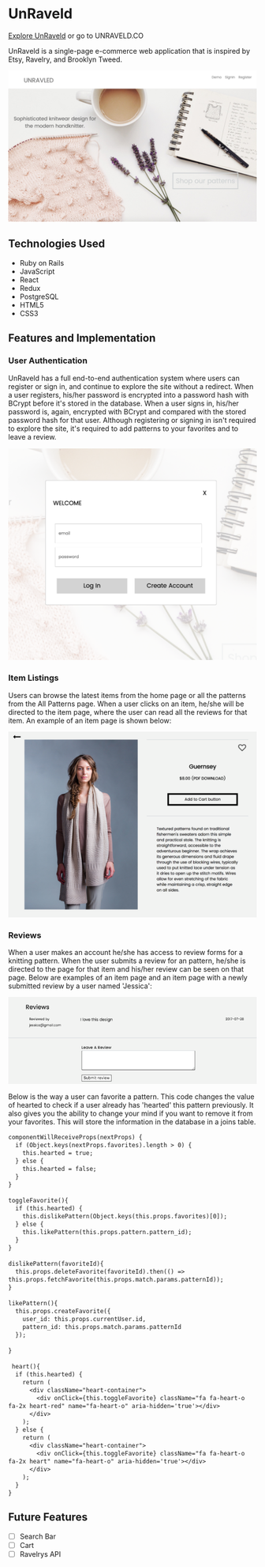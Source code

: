 # UnRaveld

[Explore UnRaveld](http://unraveld.herokuapp.com/#/)
or go to UNRAVELD.CO

UnRaveld is a single-page e-commerce web application that is inspired by Etsy, Ravelry, and Brooklyn Tweed.

![UnRaveld](https://github.com/maryhowell/Unraveled/blob/master/app/assets/images/front-unraveld.png)

## Technologies Used

* Ruby on Rails
* JavaScript
* React
* Redux
* PostgreSQL
* HTML5
* CSS3

## Features and Implementation

### User Authentication

UnRaveld has a full end-to-end authentication system where users can register or sign in, and continue to explore the site without a redirect. When a user registers, his/her password is encrypted into a password hash with BCrypt before it's stored in the database. When a user signs in, his/her password is, again, encrypted with BCrypt and compared with the stored password hash for that user. Although registering or signing in isn't required to explore the site, it's required to add patterns to your favorites and to leave a review.

![Modal](https://github.com/maryhowell/Unraveled/blob/master/app/assets/images/login.png)

### Item Listings

Users can browse the latest items from the home page or all the patterns from the All Patterns page. When a user clicks on an item, he/she will be directed to the item page, where the user can read all the reviews for that item. An example of an item page is shown below:

![Item](https://github.com/maryhowell/Unraveled/blob/master/app/assets/images/image.png)

### Reviews

When a user makes an account he/she has access to review forms for a knitting pattern. When the user submits a review for an pattern, he/she is directed to the page for that item and his/her review can be seen on that page. Below are examples of an item page and an item page with a newly submitted review by a user named 'Jessica':

![Review](https://github.com/maryhowell/Unraveled/blob/master/app/assets/images/review.png)


Below is the way a user can favorite a pattern.  This code changes the value of hearted to check if a user already has 'hearted' this pattern previously.  It also gives you the ability to change your mind if you want to remove it from your favorites. This will store the information in the database in a joins table.


```
componentWillReceiveProps(nextProps) {
  if (Object.keys(nextProps.favorites).length > 0) {
    this.hearted = true;
  } else {
    this.hearted = false;
  }
}

toggleFavorite(){
  if (this.hearted) {
    this.dislikePattern(Object.keys(this.props.favorites)[0]);
  } else {
    this.likePattern(this.props.pattern.pattern_id);
  }
}

dislikePattern(favoriteId){
  this.props.deleteFavorite(favoriteId).then(() => this.props.fetchFavorite(this.props.match.params.patternId));
}

likePattern(){
  this.props.createFavorite({
    user_id: this.props.currentUser.id,
    pattern_id: this.props.match.params.patternId
  });

}

 heart(){
  if (this.hearted) {
    return (
      <div className="heart-container">
        <div onClick={this.toggleFavorite} className="fa fa-heart-o fa-2x heart-red" name="fa-heart-o" aria-hidden='true'></div>
      </div>
    );
  } else {
    return (
      <div className="heart-container">
        <div onClick={this.toggleFavorite} className="fa fa-heart-o fa-2x heart" name="fa-heart-o" aria-hidden='true'></div>
      </div>
    );
  }
}
```

## Future Features

- [ ] Search Bar
- [ ] Cart
- [ ] Ravelrys API
